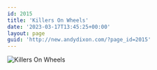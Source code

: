 ```yaml
---
id: 2015
title: 'Killers On Wheels'
date: '2023-03-17T13:45:25+00:00'
layout: page
guid: 'http://new.andydixon.com/?page_id=2015'
---
```


![Killers On Wheels](https://i0.wp.com/assets.g8x2.ldn.idrivee2-23.com/posters/Killers%20On%20Wheels%2001.jpg?w=1200&ssl=1 "Killers On Wheels")